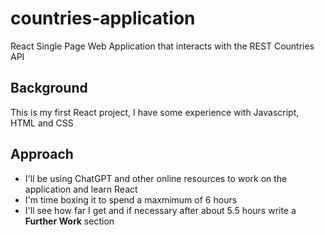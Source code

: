 # countries-application
React Single Page Web Application that interacts with the REST Countries API
## Background
This is my first React project, I have some experience with Javascript, HTML and CSS
## Approach
- I'll be using ChatGPT and other online resources to work on the application and learn React
- I'm time boxing it to spend a maxmimum of 6 hours
- I'll see how far I get and if necessary after about 5.5 hours write a **Further Work** section
